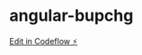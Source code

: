 # angular-bupchg

[Edit in Codeflow ⚡️](https://stackblitz.com/~/github.com/AndriiFedoriv/angular-bupchg)